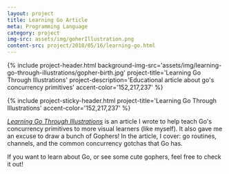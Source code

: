 ```yaml
---
layout: project
title: Learning Go Article
meta: Programming Language
category: project
img-src: assets/img/goherIllustration.png
content-src: project/2018/05/16/learning-go.html
---
```


{% include project-header.html
  background-img-src='assets/img/learning-go-through-illustrations/gopher-birth.jpg'
  project-title='Learning Go Through Illustrations'
  project-description='Educational article about go\'s concurrency primitives'
  accent-color='152,217,237'
%}

{% include project-sticky-header.html
  project-title='Learning Go Through Illustrations'
  accent-color='152,217,237'
%}

[_Learning Go Through Illustrations_](https://medium.com/@trevor4e/learning-gos-concurrency-through-illustrations-8c4aff603b3) is an article I wrote to help teach
Go's concurrency primitives to more visual learners (like myself). It also gave me an excuse to draw
a bunch of Gophers! In the article, I cover: go routines, channels, and the common concurrency gotchas that Go has.

If you want to learn about Go, or see some cute gophers, feel free to check it out!

